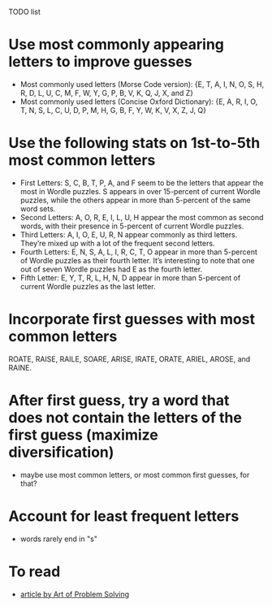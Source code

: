 TODO list

# Use most commonly appearing letters to improve guesses
- Most commonly used letters (Morse Code version): {E, T, A, I, N, O, S, H, R, D, L, U, C, M, F, W, Y, G, P, B, V, K, Q, J, X, and Z}
- Most commonly used letters (Concise Oxford Dictionary): {E, A, R, I, O, T, N, S, L, C, U, D, P, M, H, G, B, F, Y, W, K, V, X, Z, J, Q}


# Use the following stats on 1st-to-5th most common letters
- First Letters: S, C, B, T, P, A, and F seem to be the letters that appear the most in Wordle puzzles. S appears in over 15-percent of current Wordle puzzles, while the others appear in more than 5-percent of the same word sets.
- Second Letters: A, O, R, E, I, L, U, H appear the most common as second words, with their presence in 5-percent of current Wordle puzzles.
- Third Letters: A, I, O, E, U, R, N appear commonly as third letters. They’re mixed up with a lot of the frequent second letters.
- Fourth Letters: E, N, S, A, L, I, R, C, T, O appear in more than 5-percent of Wordle puzzles as their fourth letter. It’s interesting to note that one out of seven Wordle puzzles had E as the fourth letter.
- Fifth Letter: E, Y, T, R, L, H, N, D appear in more than 5-percent of current Wordle puzzles as the last letter.

# Incorporate first guesses with most common letters
ROATE, RAISE, RAILE, SOARE, ARISE, IRATE, ORATE, ARIEL, AROSE, and RAINE.

# After first guess, try a word that does not contain the letters of the first guess (maximize diversification) 
- maybe use most common letters, or most common first guesses, for that? 

# Account for least frequent letters
- words rarely end in "s"

# To read 
- [article by Art of Problem Solving](https://artofproblemsolving.com/blog/articles/the-math-of-winning-wordle)
